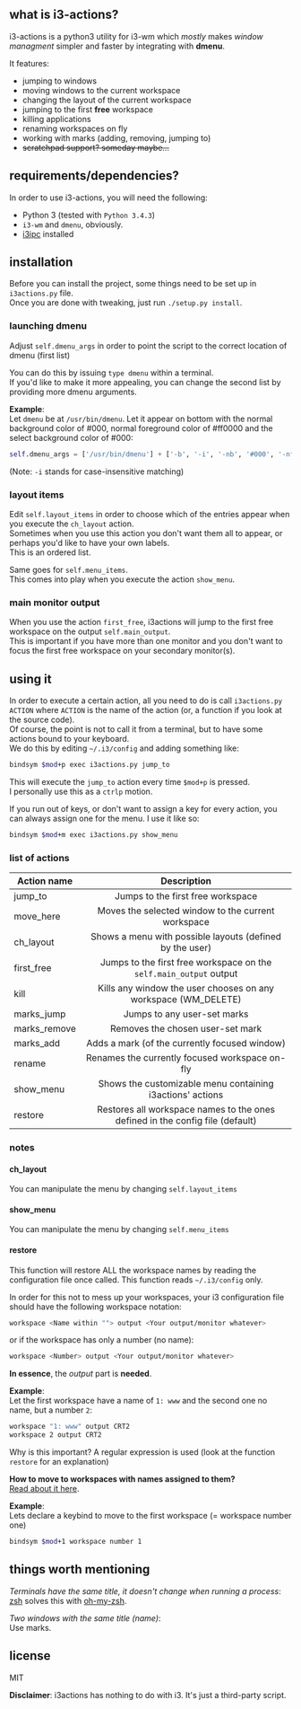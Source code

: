 ## what is i3-actions?

i3-actions is a python3 utility for i3-wm which *mostly* makes *window managment* simpler and 
faster by 
integrating with **dmenu**.

It features:
- jumping to windows
- moving windows to the current workspace
- changing the layout of the current workspace
- jumping to the first **free** workspace
- killing applications
- renaming workspaces on fly
- working with marks (adding, removing, jumping to)
- ~~scratchpad support? someday maybe...~~

## requirements/dependencies?
In order to use i3-actions, you will need the following:
* Python 3 (tested with ```Python 3.4.3```)
* ```i3-wm``` and ```dmenu```, obviously.
* [i3ipc](https://github.com/acrisci/i3ipc-python) installed

## installation
Before you can install the project, some things need to be set up in ```i3actions.py``` file.  
Once you are done with tweaking, just run ``./setup.py install``.

### launching dmenu
Adjust ```self.dmenu_args``` in order to point the script to the correct location of dmenu 
(first list)

You can do this by issuing ```type dmenu``` within a terminal.  
If you'd like to make it more appealing, you can change the second list by providing more 
dmenu arguments.

**Example**:  
Let ```dmenu``` be at ```/usr/bin/dmenu```. Let it appear on bottom with the normal background 
color of #000, normal foreground color of #ff0000 and the select background color of #000:
```python
self.dmenu_args = ['/usr/bin/dmenu'] + ['-b', '-i', '-nb', '#000', '-nf', '#ff0000', '-sb', '#000']
```
(Note: ``-i`` stands for case-insensitive matching)

### layout items
Edit ``self.layout_items`` in order to choose which of the entries appear when you execute the ``ch_layout`` action.  
Sometimes when you use this action you don't want them all to appear, or perhaps you'd like to have your own labels.  
This is an ordered list.

Same goes for ``self.menu_items``.  
This comes into play when you execute the action ``show_menu``. 

### main monitor output
When you use the action ``first_free``, i3actions will jump to the first free workspace on the 
output ``self.main_output``.  
This is important if you have more than one monitor and you don't want to focus the first free 
workspace on your secondary monitor(s).

## using it
In order to execute a certain action, all you need to do is call ``i3actions.py ACTION`` where 
``ACTION`` is the name of the action (or, a function if you look at the source code).  
Of course, the point is not to call it from a terminal, but to have some actions bound to your 
keyboard.  
We do this by editing ``~/.i3/config`` and adding something like:

```bash
bindsym $mod+p exec i3actions.py jump_to
```
This will execute the ``jump_to`` action every time ``$mod+p`` is pressed.  
I personally use this as a ``ctrlp`` motion.

If you run out of keys, or don't want to assign a key for every action, you can always assign 
one for the menu. I use it like so:

```bash
bindsym $mod+m exec i3actions.py show_menu
```

### list of actions

| Action name        | Description |
| ------------- |:-------------:|
| jump_to      | Jumps to the first free workspace |
| move_here    | Moves the selected window to the current workspace |
| ch_layout | Shows a menu with possible layouts (defined by the user) |
| first_free| Jumps to the first free workspace on the ``self.main_output`` output|
| kill | Kills any window the user chooses on any workspace (WM_DELETE) |
| marks_jump| Jumps to any user-set marks|
| marks_remove| Removes the chosen user-set mark|
| marks_add| Adds a mark (of the currently focused window)|
| rename | Renames the currently focused workspace on-fly|
| show_menu | Shows the customizable menu containing i3actions' actions|
| restore | Restores all workspace names to the ones defined in the config file (default)|

### notes
#### ch_layout
You can manipulate the menu by changing ``self.layout_items``
#### show_menu
You can manipulate the menu by changing ``self.menu_items``
#### restore
This function will restore ALL the workspace names by reading the configuration file once 
called. This function reads ``~/.i3/config`` only.
 
In order for this not to mess up your workspaces, your i3 configuration file should have the 
following workspace notation:

```bash
workspace <Name within ""> output <Your output/monitor whatever>
```
or if the workspace has only a number (no name):

```bash
workspace <Number> output <Your output/monitor whatever>
```

**In essence**, the *output* part is __needed__.

**Example**:  
Let the first workspace have a name of ``1: www`` and the second one no name, but a number 
``2``:

```bash
workspace "1: www" output CRT2
workspace 2 output CRT2
```

Why is this important? A regular expression is used (look at the function ``restore`` for an 
explanation)

**How to move to workspaces with names assigned to them?**  
[Read about it 
here](http://i3wm.org/docs/userguide.html#_changing_named_workspaces_moving_to_workspaces).

**Example**:  
Lets declare a keybind to move to the first workspace (= workspace number one)
```bash
bindsym $mod+1 workspace number 1
```

## things worth mentioning
*Terminals have the same title, it doesn't change when running a process*:  
[zsh](http://www.zsh.org/) solves this with 
[oh-my-zsh](https://github.com/robbyrussell/oh-my-zsh).

*Two windows with the same title (name)*:  
Use marks.

## license
MIT

**Disclaimer**: i3actions has nothing to do with i3. It's just a third-party script.

